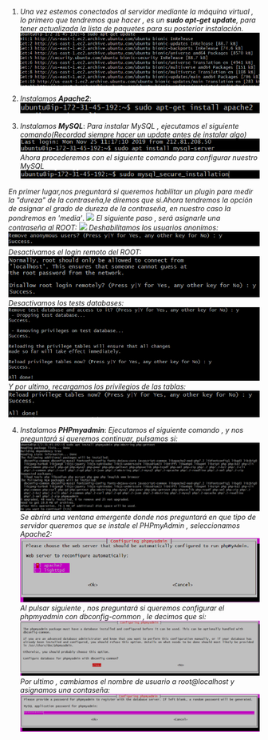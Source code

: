 1. *Una vez estemos conectados al servidor mediante la máquina virtual , lo primero que tendremos que hacer , es un **sudo apt-get update**, para tener actualizada la lista de paquetes para su posterior instalación.*
![](img/apache2/comando_update.png)

2. *Instalamos **Apache2***:
![](img/apache2/comando_apache2.png)

3. *Instalamos **MySQL***:
*Para instalar MySQL , ejecutamos el siguiente comando(Recordad siempre hacer un update antes de instalar algo)*
![](img/MySQL/comando_mysql.png)
*Ahora procederemos con el siguiente comando para configurar nuestro MySQL*
![](img/MySQL/comando_config_mysql.png)

*En primer lugar,nos preguntará si queremos habilitar un plugin para medir la "dureza" de la contraseña,le diremos que si.Ahora tendremos la opción de asignar el grado de dureza de la contraseña, en nuestro caso la pondremos en 'media'*.
![](img/MySQL/dureza_contraseña.png)
*El siguiente paso , será asignarle una contraseña al ROOT:*
![](img/MySQL/contraseña_root.png)
*Deshabilitamos los usuarios anonimos:*
![](img/MySQL/usuarios_anonimos.png)
*Desactivamos el login remoto del ROOT:*
![](img/MySQL/login_remoto_root.png)
*Desactivamos los tests databases:*
![](img/MySQL/test_database.png)
*Y por ultimo, recargamos los privilegios de las tablas:*
![](img/MySQL/reload_tables.png)

4. *Instalamos **PHPmyadmin***:
*Ejecutamos el siguiente comando , y nos preguntará si queremos continuar, pulsamos si:*
![](img/PHPmyadmin/comando_phpmyadmin.png)
*Se abrirá una ventana emergente donde nos preguntará en que tipo de servidor queremos que se instale el PHPmyAdmin , seleccionamos Apache2:*
![](img/PHPmyadmin/seleccionar_apache2.png)
*Al pulsar siguiente , nos preguntará si queremos configurar el phpmyadmin con dbconfig-common , le decimos que si:*
![](img/PHPmyadmin/dbconfig.png)
*Por ultimo , cambiamos el nombre de usuario a root@localhost y asignamos una contaseña:*
![](img/PHPmyadmin/password.png)